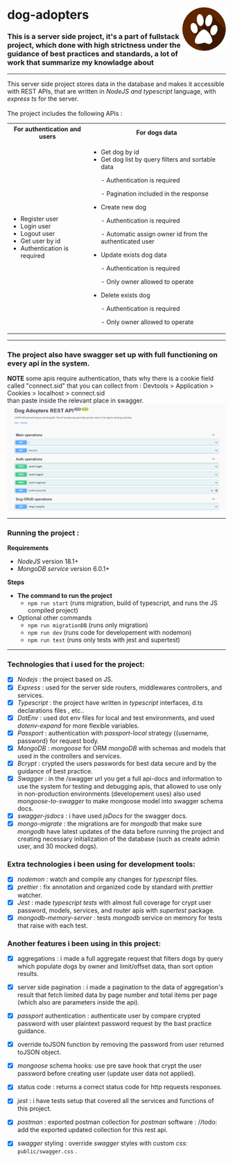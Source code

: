 # dog-adopters <img src="public/dog_feet_logo.png" width=100px height=100px align="right">

### This is a server side project, it's a part of fullstack project, which done with high strictness under the guidance of best practices and standards, a lot of work that summarize my knowladge about <br />

---

This server side project stores data in the database and makes it accessible with REST APIs, that are written in _NodeJS and typescript_ language, with _express ts_ for the server. <br /> <br />
The project includes the following APIs :

<table>
    <tr>
        <th>
            For authentication and users
        </th>
        <th>
            For dogs data
        </th>
    </tr>
    <tr>
        <td> 
            <ul> 
                <li>Register user</li>
                <li>Login user</li>
                <li>Logout user</li>
                <li>Get user by id</li>
                    <li>Authentication is required</li>
            </ul>
        </td>
        <td> 
            <ul>
                <li>Get dog by id</li>
                <li>Get dog list by query filters and sortable data</li>
                    <p>- Authentication is required</p>
                    <p>- Pagination included in the response</p>
                <li>Create new dog</li>
                    <p>- Authentication is required</p>
                    <p>- Automatic assign owner id from the authenticated user</p>
                <li>Update exists dog data</li>
                    <p>- Authentication is required</p>
                    <p>- Only owner allowed to operate</p>
                <li>Delete exists dog</li>
                    <p>- Authentication is required</p>
                    <p>- Only owner allowed to operate</p>
            </ul>
        </td>
    </tr>
</table>

---

### The project also have swagger set up with full functioning on every api in the system.

**NOTE**
some apis require authentication, thats why there is a cookie field called "connect.sid" that you can collect from : Devtools > Application > Cookies > localhost > connect.sid <br />
than paste inside the relevant place in swagger.
![how to find connect.sid](/public/gif-cookie-swagger.gif) <br />

---

### **Running the project :**

**Requirements**

-   _NodeJS_ version 18.1+
-   _MongoDB service_ version 6.0.1+

**Steps**

-   **The command to run the project**
    -   `npm run start` (runs migration, build of typescript, and runs the JS compiled project)
-   Optional other commands
    -   `npm run migrationDB` (runs only migration)
    -   `npm run dev` (runs code for developement with nodemon)
    -   `npm run test` (runs only tests with jest and supertest)

---

### Technologies that i used for the project:

-   [x] _Nodejs_ : the project based on JS.
-   [x] _Express_ : used for the server side routers, middlewares controllers, and services.
-   [x] _Typescript_ : the project have written in _typescript_ interfaces, d.ts declarations files , etc..
-   [x] _DotEnv_ : used dot env files for local and test environments, and used _dotenv-expand_ for more flexible variables.
-   [x] _Passport_ : authentication with _passport-local_ strategy ({username, password} for request body.
-   [x] _MongoDB_ : _mongoose_ for ORM _mongoDB_ with schemas and models that used in the controllers and services.
-   [x] _Bcrypt_ : crypted the users passwords for best data secure and by the guidance of best practice.
-   [x] _Swagger_ : in the /swagger url you get a full api-docs and information to use the system for testing and debugging apis, that allowed to use only in non-production environments (developement uses) also used _mongoose-to-swagger_ to make mongoose model into swagger schema docs.
-   [x] _swagger-jsdocs_ : i have used _jsDocs_ for the swagger docs.
-   [x] _mongo-migrate_ : the migrations are for _mongodb_ that make sure _mongodb_ have latest updates of the data before running the project and creating necessary initialization of the database (such as create admin user, and 30 mocked dogs).

### Extra technologies i been using for development tools:

-   [x] _nodemon_ : watch and compile any changes for _typescript_ files.
-   [x] _prettier_ : fix annotation and organized code by standard with _prettier_ watcher.
-   [x] _Jest_ : made _typescript tests_ with almost full coverage for crypt user password, models, services, and router apis with _supertest_ package.
-   [x] _mongodb-memory-server_ : tests _mongodb_ service on memory for tests that raise with each test.

### Another features i been using in this project:

-   [x] aggregations : i made a full aggregate request that filters dogs by query which populate dogs by owner and limit/offset data, than sort option results.

-   [x] server side pagination : i made a pagination to the data of aggregation's result that fetch limited data by page number and total items per page (which also are parameters inside the api).

-   [x] _passport_ authentication : authenticate user by compare crypted password with user plaintext password request by the bast practice guidance.
-   [x] override toJSON function by removing the password from user returned toJSON object.
-   [x] _mongoose_ schema hooks: use pre save hook that crypt the user password before creating user (update user data not applied).
-   [x] status code : returns a correct status code for http requests responses.
-   [x] _jest_ : i have tests setup that covered all the services and functions of this project.
-   [x] _postman_ : exported postman collection for _postman_ software :
        //todo: add the exported updated collection for this rest api.
-   [x] _swagger_ styling : override _swagger_ styles with custom _css_: `public/swagger.css` .
